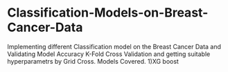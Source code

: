 # Classification-Models-on-Breast-Cancer-Data
Implementing different Classification model on the Breast Cancer Data and Validating Model Accuracy K-Fold Cross Validation and getting suitable hyperparametrs by Grid Cross.
Models Covered.
1)XG boost

